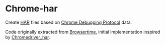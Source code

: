 # Chrome-har

Create [HAR](http://www.softwareishard.com/blog/har-12-spec/) files based on [Chrome Debugging Protocol](https://developer.chrome.com/devtools/docs/debugger-protocol) data.

Code originally extracted from [Browsertime](https://github.com/sitespeedio/browsertime), initial implementation inspired by [Chromedriver_har](https://github.com/woodsaj/chromedriver_har).